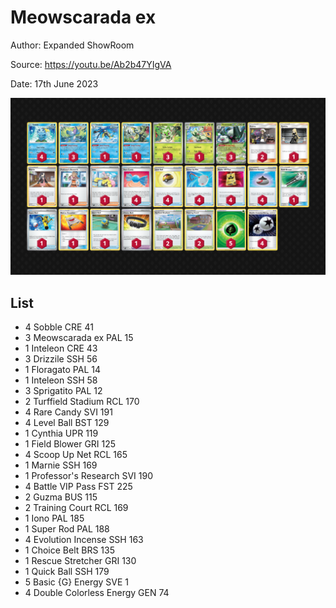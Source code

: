 # Meowscarada ex

Author: Expanded ShowRoom

Source: <https://youtu.be/Ab2b47YIgVA>

Date: 17th June 2023

![decklist](../../images/PAL/Meowscarada%20ex/4-%20Meowscarada%20ex.png)

## List

* 4 Sobble CRE 41
* 3 Meowscarada ex PAL 15
* 1 Inteleon CRE 43
* 3 Drizzile SSH 56
* 1 Floragato PAL 14
* 1 Inteleon SSH 58
* 3 Sprigatito PAL 12
* 2 Turffield Stadium RCL 170
* 4 Rare Candy SVI 191
* 4 Level Ball BST 129
* 1 Cynthia UPR 119
* 1 Field Blower GRI 125
* 4 Scoop Up Net RCL 165
* 1 Marnie SSH 169
* 1 Professor's Research SVI 190
* 4 Battle VIP Pass FST 225
* 2 Guzma BUS 115
* 2 Training Court RCL 169
* 1 Iono PAL 185
* 1 Super Rod PAL 188
* 4 Evolution Incense SSH 163
* 1 Choice Belt BRS 135
* 1 Rescue Stretcher GRI 130
* 1 Quick Ball SSH 179
* 5 Basic {G} Energy SVE 1
* 4 Double Colorless Energy GEN 74
